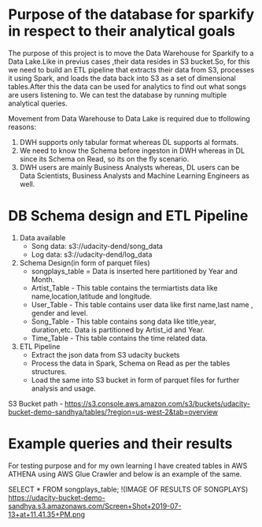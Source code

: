 # Purpose of the database for sparkify in respect to their analytical goals
The purpose of this project is to move the Data Warehouse for Sparkify to a Data Lake.Like in previus cases ,their data resides in S3 bucket.So, for this we need to build an ETL pipeline that extracts their data from S3, processes it using Spark, and loads the data back into S3 as a set of dimensional tables.After this the data can be used for analytics to find out what songs are users listening to. We can test the database by running multiple analytical queries.

Movement from Data Warehouse to Data Lake is required due to tfollowing reasons:
1. DWH supports only tabular format whereas DL supports al formats.
2. We need to know the Schema before ingeston in DWH whereas in DL since its Schema on Read, so its on the fly scenario.
3. DWH users are mainly Business Analysts whereas, DL users can be Data Scientists, Business Analysts and Machine Learning Engineers as well.

# DB Schema design and ETL Pipeline
1. Data available
   - Song data: s3://udacity-dend/song_data
   - Log data: s3://udacity-dend/log_data
2. Schema Design(in form of parquet files)
   - songplays_table = Data is inserted here partitioned by Year and Month.
   - Artist_Table - This table contains the termiartists data like name,location,latitude and longitude.
   - User_Table - This table contains user data like first name,last name , gender and level.
   - Song_Table - This table contains song data like title,year, duration,etc. Data is partitioned by Artist_id and Year.
   - Time_Table - This table contains the time related data.
3. ETL Pipeline
   - Extract the json data from S3 udacity buckets 
   - Process the data in Spark, Schema on Read as per the tables structures.
   - Load the same into S3 bucket in form of parquet files for further analysis and usage.

S3 Bucket path - https://s3.console.aws.amazon.com/s3/buckets/udacity-bucket-demo-sandhya/tables/?region=us-west-2&tab=overview


# Example queries and their results
For testing purpose and for my own learning I have created tables in AWS ATHENA using AWS Glue Crawler and below is an example of the same.

SELECT * FROM songplays_table;
!(IMAGE OF RESULTS OF SONGPLAYS)
https://udacity-bucket-demo-sandhya.s3.amazonaws.com/Screen+Shot+2019-07-13+at+11.41.35+PM.png

